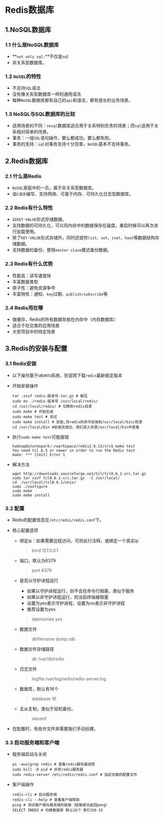 # Redis数据库

## 1.NoSQL数据库

### 1.1 什么是NoSQL数据库

- **`not only sql:`**不仅是`sql`
- 非关系型数据库。

### 1.2 `NoSQL`的特性

- 不支持`SQL`语法
- 没有像关系型数据库一样的通用语法
- 每种`NoSQL`数据库都有自己的`api`和语法，都有擅长的业务场景。

### 1.3 NoSQL与SQL数据库的比较

- 适用场景的不同：`nosql`数据库适合用于关系特别负责的场景；而`sql`适用于关系相对简单的场景。
- 事务：一组`SQL`语句操作，要么都成功，要么都失败。
- 事务的支持：`sql`对事务支持十分完善，`NoSQL`基本不支持事务。

## 2.Redis数据库

### 2.1 什么是Redis

- `NoSQL`家庭中的一员，属于非关系型数据库。
- 由`C语言`编写、支持网络、可基于内存、可持久化日志型数据库。

### 2.2 Redis有什么特性

- 以`KEY-VALUE`形式存储数据。
- 支持数据的可持久化，可以将内存中的数据保存在磁盘，重启时候可以再次进行加载使用。
- 除了`KEY-VALUE`形式存储外，同时还提供`list`、`set`、`zset`、`hash`等数据结构存储数据。
- 支持数据的备份，使用`master-slave`模式备份数据。

### 2.3 Redis有什么优势

- 性能高：读写速度快
- 丰富数据类型
- 原子性：避免资源争夺
- 丰富特性：通知、`key`过期、`publish/subscribe`等

### 2.4 Redis用在哪

- 做缓存，Redis的所有数据存放在内存中（内存数据库）
- 适合于社交类的应用场景
- 大型项目中的特定场景

## 3.Redis的安装与配置

### 3.1 Redis安装

- 以下操作基于`UBUNTU`系统，到官网下载`redis`最新稳定版本

- 开始安装操作

  ```
  tar -zxvf redis-版本号.tar.gz # 解压
  sudo mv ./redis-版本号 /usr/local/redis/
  cd /usr/local/redis/ # 切换到redis目录
  sudo make # 开始生成
  sudo make test # 测试
  sudo make install # 安装,将redis的命令安装到/usr/local/bin/⽬录
  cd /usr/local/bin #安装完成后，我们进入目录/usr/local/bin中查看
  ```

- 执行`sudo make test`可能报错

  ```
  hadoop@stormspark:~/workspace/redis2.6.13/src$ make test
  You need tcl 8.5 or newer in order to run the Redis test
  make: *** [test] Error 1
  ```

- 解决方法

  ```
  wget http://downloads.sourceforge.net/tcl/tcl8.6.1-src.tar.gz  
  sudo tar xzvf tcl8.6.1-src.tar.gz  -C /usr/local/  
  cd  /usr/local/tcl8.6.1/unix/  
  sudo ./configure  
  sudo make  
  sudo make install 
  ```

### 3.2 配置

- Redis的配置信息在`/etc/redis/redis.conf`下。

- 核心配置选项

  - 绑定ip：如果需要远程访问，可将此⾏注释，或绑定⼀个真实ip

    > bind 127.0.0.1

  - 端⼝，默认为6379

    > port 6379

  - 是否以守护进程运⾏

    - 如果以守护进程运⾏，则不会在命令⾏阻塞，类似于服务
    - 如果以⾮守护进程运⾏，则当前终端被阻塞
    - 设置为yes表示守护进程，设置为no表示⾮守护进程
    - 推荐设置为yes

    > daemonize yes

  - 数据⽂件

    > dbfilename dump.rdb

  - 数据⽂件存储路径

    > dir /var/lib/redis

  - ⽇志⽂件

    > logfile /var/log/redis/redis-server.log

  - 数据库，默认有16个

    > database 16

  - 主从复制，类似于双机备份。

    > slaveof

- 在配置时，有些许文件夹需要我们手动创建。

### 3.3 启动服务端和客户端

- 服务端启动与关闭

  ```
  ps -aux|grep redis # 查看redis服务器进程
  sudo kill -9 pid # 杀死redis服务器
  sudo redis-server /etc/redis/redis.conf # 指定加载的配置文件
  ```

- 客户端操作

  ```
  redis-cli # 启动服务端
  redis-cli --help # 查看客户端帮助
  ping # 测试客户端与服务端的链接（链接成功返回pong）
  SELECT INDEX # 切换数据库 默认16个 索引为0-15
  ```

  